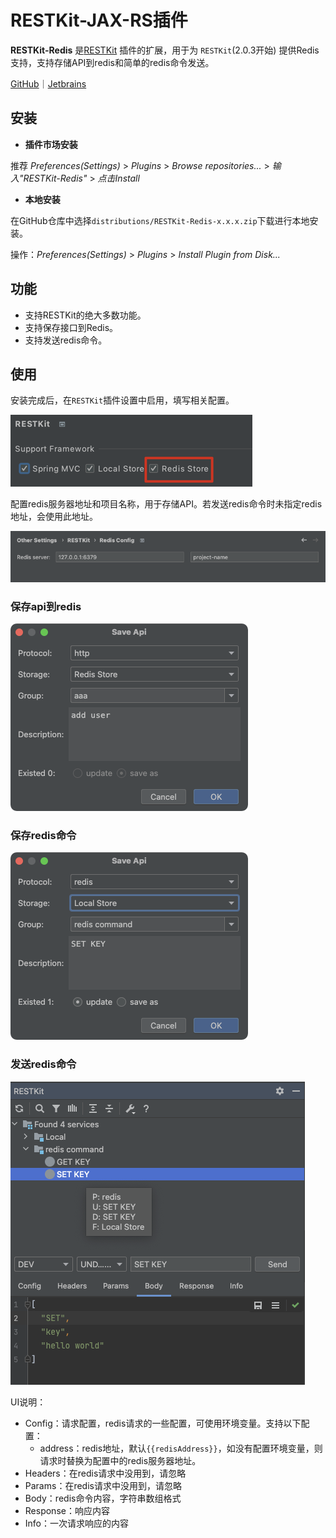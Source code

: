 # RESTKit-JAX-RS插件

**RESTKit-Redis** 是[RESTKit](https://plugins.jetbrains.com/plugin/14723-restkit) 插件的扩展，用于为 `RESTKit`(2.0.3开始) 提供Redis支持，支持存储API到redis和简单的redis命令发送。

[GitHub](https://github.com/newhoo/RESTKit-Redis)｜[Jetbrains](https://plugins.jetbrains.com/plugin/18869-restkit-redis)

## 安装

- **插件市场安装**

推荐  _Preferences(Settings)_ > _Plugins_ > _Browse repositories..._ > _输入"RESTKit-Redis"_ > _点击Install_

- **本地安装**

在GitHub仓库中选择`distributions/RESTKit-Redis-x.x.x.zip`下载进行本地安装。

操作：_Preferences(Settings)_ > _Plugins_ > _Install Plugin from Disk..._

## 功能

- 支持RESTKit的绝大多数功能。
- 支持保存接口到Redis。
- 支持发送redis命令。

## 使用

安装完成后，在`RESTKit`插件设置中启用，填写相关配置。

![](images/56363215262765.png)

配置redis服务器地址和项目名称，用于存储API。若发送redis命令时未指定redis地址，会使用此地址。

![](images/147393215254952.png)

### 保存api到redis

![](images/233953215241649.png)

### 保存redis命令

![](images/335563215235863.png)

### 发送redis命令

![](images/422273215251864.png)

UI说明：

- Config：请求配置，redis请求的一些配置，可使用环境变量。支持以下配置： 
   - address：redis地址，默认`{{redisAddress}}`，如没有配置环境变量，则请求时替换为配置中的redis服务器地址。
- Headers：在redis请求中没用到，请忽略
- Params：在redis请求中没用到，请忽略
- Body：redis命令内容，字符串数组格式
- Response：响应内容
- Info：一次请求响应的内容
